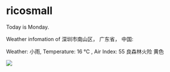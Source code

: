 # ricosmall

Today is Monday.

Weather infomation of 深圳市南山区， 广东省， 中国: 

Weather: 小雨, Temperature: 16 ℃ , Air Index: 55 良森林火险 黄色

<img src="https://github-readme-stats.vercel.app/api?username=ricosmall&show_icons=true" />
